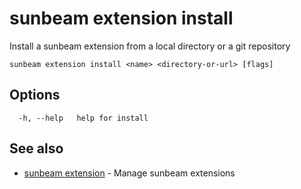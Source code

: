 # sunbeam extension install

Install a sunbeam extension from a local directory or a git repository

```
sunbeam extension install <name> <directory-or-url> [flags]
```

## Options

```
  -h, --help   help for install
```

## See also

* [sunbeam extension](./sunbeam_extension.md)	 - Manage sunbeam extensions

